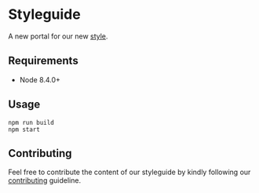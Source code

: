 # Styleguide

A new portal for our new [style](https://github.com/zalora/style).

## Requirements

- Node 8.4.0+

## Usage

    npm run build
    npm start

## Contributing
Feel free to contribute the content of our styleguide by kindly following our [contributing](CONTRIBUTING.md) guideline.
